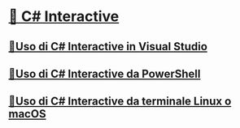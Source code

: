 # [🔧 C# Interactive](index.md)
## [🔧Uso di C# Interactive in Visual Studio](with-visualstudio.md)
## [🔧Uso di C# Interactive da PowerShell](with-powershell.md)
## [🔧Uso di C# Interactive da terminale Linux o macOS](with-bash.md)